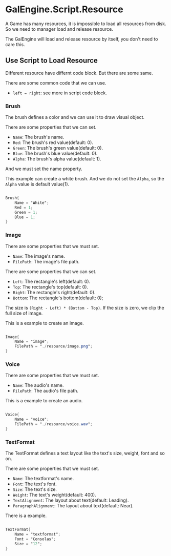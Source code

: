 # GalEngine.Script.Resource

A Game has many resources, it is impossible to load all resources from disk.
So we need to manager load and release resource.

The GalEngine will load and release resource by itself, you don't need to care this.

## Use Script to Load Resource

Different resource have differnt code block. But there are some same. 

There are some common code that we can use.

- `left = right`: see more in script code block.

### Brush 

The brush defines a color and we can use it to draw visual object.

There are some properties that we can set.

- `Name`: The brush's name.
- `Red`: The brush's red value(default: 0). 
- `Green`: The brush's green value(default: 0).
- `Blue`: The brush's blue value(default: 0).
- `Alpha`: The brush's alpha value(default: 1).

And we must set the name property.

This example can create a white brush. And we do not set the `Alpha`, so the `Alpha` value is default value(1).

```gs

Brush{
    Name = "White";
    Red = 1;
    Green = 1;
    Blue = 1;
}

```

### Image

There are some properties that we must set.

- `Name`: The image's name.
- `FilePath`: The image's file path.

There are some properties that we can set.

- `Left`: The rectangle's left(default: 0).
- `Top`: The rectangle's top(default: 0).
- `Right`: The rectangle's right(default: 0).
- `Bottom`: The rectangle's bottom(default: 0);

The size is `(Right - Left) * (Bottom - Top)`. If the size is zero, we clip the full size of image.

This is a example to create an image.

```gs

Image{
    Name = "image";
    FilePath = "./resource/image.png";
}

```

### Voice

There are some properties that we must set.

- `Name`: The audio's name.
- `FilePath`: The audio's file path.

This is a example to create an audio.

```gs

Voice{
    Name = "voice";
    FilePath = "./resource/voice.wav";
}

```

### TextFormat

The TextFormat defines a text layout like the text's size, weight, font and so on.

There are some properties that we must set.

- `Name`: The textformat's name.
- `Font`: The text's font.
- `Size`: The text's size.
- `Weight`: The text's weight(default: 400).
- `TextAlignment`: The layout about text(default: Leading).
- `ParagraphAlignment`: The layout about text(default: Near).

There is a example.

```gs

TextFormat{
    Name = "textformat";
    Font = "Consolas";
    Size = "12";
}

```